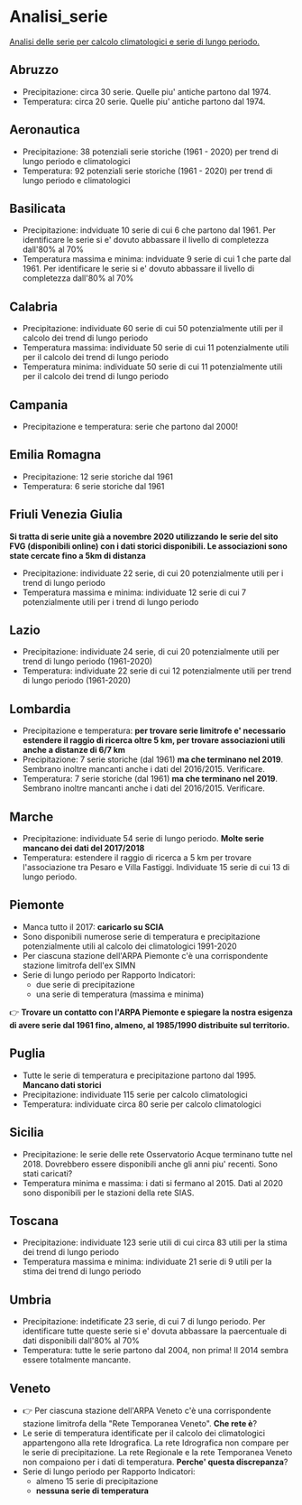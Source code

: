 # Analisi_serie

[Analisi delle serie per calcolo climatologici e serie di lungo periodo.](https://scia-ispra.github.io/analisi_serie/)

## Abruzzo

- Precipitazione: circa 30 serie. Quelle piu' antiche partono dal 1974.
- Temperatura: circa 20 serie. Quelle piu' antiche partono dal 1974.

## Aeronautica

- Precipitazione: 38 potenziali serie storiche (1961 -  2020) per trend di lungo periodo e climatologici
- Temperatura: 92 potenziali serie storiche (1961 - 2020) per trend di lungo periodo e climatologici

## Basilicata

- Precipitazione: indviduate 10 serie di cui 6 che partono dal 1961. Per identificare le serie si e' dovuto abbassare il livello di completezza dall'80% al 70%
- Temperatura massima e minima: indviduate 9 serie di cui 1 che parte dal 1961. Per identificare le serie si e' dovuto abbassare il livello di completezza dall'80% al 70%


## Calabria

- Precipitazione: individuate 60 serie di cui 50 potenzialmente utili per il calcolo dei trend di lungo periodo
- Temperatura massima: individuate 50 serie di cui 11 potenzialmente utili per il calcolo dei trend di lungo periodo
- Temperatura minima: individuate 50 serie di cui 11 potenzialmente utili per il calcolo dei trend di lungo periodo

## Campania

- Precipitazione e temperatura: serie che partono dal 2000!

## Emilia Romagna

- Precipitazione: 12 serie storiche dal 1961
- Temperatura: 6 serie storiche dal 1961

## Friuli Venezia Giulia

**Si tratta di serie unite già a novembre 2020 utilizzando le serie del sito FVG (disponibili online) con i dati storici disponibili. Le associazioni sono state cercate fino a 5km di distanza**

- Precipitazione: individuate 22 serie, di cui 20 potenzialmente utili per i trend di lungo periodo
- Temperatura massima e minima: individuate 12 serie di cui 7 potenzialmente utili per i trend di lungo periodo

## Lazio

- Precipitazione: individuate 24 serie, di cui 20 potenzialmente utili per trend di lungo periodo (1961-2020)
- Temperatura: individuate 22 serie di cui 12 potenzialmente utili per trend di lungo periodo (1961-2020)

## Lombardia

- Precipitazione e temperatura: **per trovare serie limitrofe e' necessario estendere il raggio di ricerca oltre 5 km, per trovare associazioni utili anche a distanze di 6/7 km**
- Precipitazione: 7 serie storiche (dal 1961) **ma che terminano nel 2019**. Sembrano inoltre mancanti anche i dati del 2016/2015. Verificare.
- Temperatura: 7 serie storiche (dal 1961) **ma che terminano nel 2019**. Sembrano inoltre mancanti anche i dati del 2016/2015. Verificare.

## Marche

- Precipitazione: individuate 54 serie di lungo periodo. **Molte serie mancano dei dati del 2017/2018**
- Temperatura: estendere il raggio di ricerca a 5 km per trovare l'associazione tra Pesaro e Villa Fastiggi. Individuate 15 serie di cui 13 di lungo periodo.

## Piemonte

- Manca tutto il 2017: **caricarlo su SCIA**
- Sono disponibili numerose serie di temperatura e precipitazione potenzialmente utili al calcolo dei climatologici 1991-2020
- Per ciascuna stazione dell'ARPA Piemonte c'è una corrispondente stazione limitrofa dell'ex SIMN
- Serie di lungo periodo per Rapporto Indicatori: 
  - due serie di precipitazione
  - una serie di temperatura (massima e minima)

👉  **Trovare un contatto con l'ARPA Piemonte e spiegare la nostra esigenza di avere serie dal 1961 fino, almeno, al 1985/1990 distribuite sul territorio.**

## Puglia

- Tutte le serie di temperatura e precipitazione partono dal 1995. **Mancano dati storici**
- Precipitazione: individuate 115 serie per calcolo climatologici
- Temperatura: individuate circa 80 serie per calcolo climatologici 


## Sicilia

- Precipitazione: le serie delle rete Osservatorio Acque terminano tutte nel 2018. Dovrebbero essere disponibili anche gli anni piu' recenti. Sono stati caricati?
- Temperatura minima e massima: i dati si fermano al 2015. Dati al 2020 sono disponibili per le stazioni della rete SIAS.

## Toscana

- Precipitazione: individuate 123 serie utili di cui circa 83 utili per la stima dei trend di lungo periodo
- Temperatura massima e minima: individuate 21 serie di 9 utili per la stima dei trend di lungo periodo

## Umbria

- Precipitazione: indetificate 23 serie, di cui 7 di lungo periodo. Per identificare tutte queste serie si e' dovuta abbassare la paercentuale di dati disponibili dall'80% al 70%
- Temperatura: tutte le serie partono dal 2004, non prima! Il 2014 sembra essere totalmente mancante.

## Veneto

- 👉 Per ciascuna stazione dell'ARPA Veneto c'è una corrispondente stazione limitrofa della "Rete Temporanea Veneto". **Che rete è**?
- Le serie di temperatura identificate per il calcolo dei climatologici appartengono alla rete Idrografica. La rete Idrografica non compare per le serie di precipitazione. La rete Regionale e la rete Temporanea Veneto non compaiono per i dati di temperatura. **Perche' questa discrepanza**?
- Serie di lungo periodo per Rapporto Indicatori: 
  - almeno 15 serie di precipitazione
  - **nessuna serie di temperatura**

 


